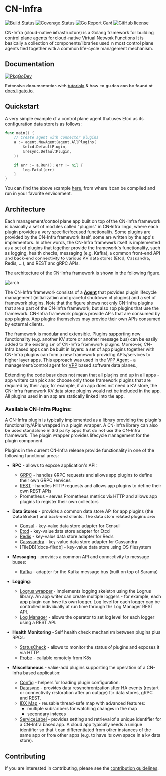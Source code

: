 # CN-Infra

[![Build Status](https://travis-ci.org/ligato/cn-infra.svg?branch=master)](https://travis-ci.org/ligato/cn-infra)
[![Coverage Status](https://coveralls.io/repos/github/ligato/cn-infra/badge.svg?branch=master)](https://coveralls.io/github/ligato/cn-infra?branch=master)
[![Go Report Card](https://goreportcard.com/badge/github.com/ligato/cn-infra)](https://goreportcard.com/report/github.com/ligato/cn-infra)
[![GitHub license](https://img.shields.io/badge/license-Apache%20license%202.0-blue.svg)](https://github.com/ligato/cn-infra/blob/master/LICENSE.md)

CN-Infra (cloud-native infrastructure) is a Golang framework for building
control plane agents for cloud-native Virtual Network Functions It is
basically a collection of components/libraries used in most control plane 
agents tied together with a common life-cycle management mechanism.

## Documentation
[![PkgGoDev](https://pkg.go.dev/badge/go.ligato.io/cn-infra/v2)](https://pkg.go.dev/go.ligato.io/cn-infra/v2)

Extensive documentation with [tutorials](https://docs.ligato.io/en/latest/tutorials/01_hello-world/) & how-to guides can be found at [docs.ligato.io](https://docs.ligato.io/).

## Quickstart

A very simple example of a control plane agent that uses Etcd as its configuration data store 
is as follows:

```go
func main() {
	// Create agent with connector plugins
	a := agent.NewAgent(agent.AllPlugins(
		&etcd.DefaultPlugin,
		&resync.DefaultPlugin,
	))

	if err := a.Run(); err != nil {
		log.Fatal(err)
	}
}
```
You can find the above example [here][simple-agent], from where it can be 
compiled and run in your favorite environment.

## Architecture

Each management/control plane app built on top of the CN-Infra framework is 
basically a set of modules called "plugins" in CN-Infra lingo, where each 
plugin provides a very specific/focused functionality. Some plugins are 
provided by the CN-Infra framework itself, some are written by the app's 
implementors. In other words, the CN-Infra framework itself is implemented
as a set of plugins that together provide the framework's functionality, 
such as logging, health checks, messaging (e.g. Kafka), a common front-end
API and back-end connectivity to various KV data stores (Etcd, Cassandra, 
Redis, ...), and REST and gRPC APIs. 

The architecture of the CN-Infra framework is shown in the following figure.

![arch](docs/imgs/high_level_arch_cninfra.png "High Level Architecture of cn-infra")

The CN-Infra framework consists of a **[Agent][agent]** that provides plugin
lifecycle management (initialization and graceful shutdown of plugins) 
and a set of framework plugins. Note that the figure shows not only 
CN-Infra plugins that are a part of the CN-Infra framework, but also 
app plugins that use the framework. CN-Infra framework plugins provide 
APIs that are consumed by app plugins. App plugins themselves may 
provide their own APIs consumed by external clients.

The framework is modular and extensible. Plugins supporting new functionality
(e.g. another KV store or another message bus) can be easily added to the
existing set of CN-Infra framework plugins. Moreover, CN-Infra based apps
can be built in layers: a set of app plugins together with CN-Infra plugins
can form a new framework providing APIs/services to higher layer apps. 
This approach was used in the [VPP Agent][vpp-agent] - a management/control agent
for [VPP][vpp] based software data planes.,

Extending the code base does not mean that all plugins end up in all 
apps - app writers can pick and choose only those framework plugins that 
are required by their app; for example, if an app does not need a KV 
store, the CN-Infra framework KV data store plugins would not be included
in the app. All plugins used in an app are statically linked into the 
app.

### Available CN-Infra Plugins:

A CN-Infra plugin is typically implemented as a library providing the 
plugin's functionality/APIs wrapped in a plugin wrapper. A CN-Infra 
library can also be used standalone in 3rd party apps that do not use
the CN-Infra framework. The plugin wrapper provides lifecycle management 
for the plugin component.

Plugins in the current CN-Infra release provide functionality in one of 
the following functional areas:

* **RPC** - allows to expose application's API:
  - [GRPC][docs-grpc] - handles GRPC requests and allows app plugins to define
    their own GRPC services
  - [REST][docs-rest] - handles HTTP requests and allows app plugins to define
    their own REST APIs
  - Prometheus - serves Prometheus metrics via HTTP and allows
    app plugins to register their own collectors
        
* **Data Stores** - provides a common data store API for app plugins (the 
    Data Broker) and back-end clients. The data store related plugins are:
  - [Consul][docs-consul] - key-value data store adapter for Consul
  - [Etcd][docs-etcd] - key-value data store adapter for Etcd
  - [Redis][docs-redis] - key-value data store adapter for Redis
  - [Casssandra][cassandra] - key-value data store adapter for Cassandra
  - [FileDB][docs-filedb] - key-value data store using OS filesystem
    
* **Messaging** - provides a common API and connectivity to message buses:
  - [Kafka][docs-kafka] - adapter for the Kafka message bus (built on top of
    Sarama)
    
* **Logging**:
  - [Logrus wrapper][logrus] - implements logging skeleton 
    using the Logrus library. An app writer can create multiple loggers -
    for example, each app plugin can have its own logger. Log level
    for each logger can be controlled individually at run time through
    the Log Manager REST API.
  - [Log Manager][docs-logmanager] - allows the operator to set log
    level for each logger using a REST API.
    
* **Health Monitoring** - Self health check mechanism between plugins 
    plus RPCs:
  - [StatusCheck][docs-statuscheck] - allows to monitor the status of plugins
    and exposes it via HTTP
  - [Probe][probe] - callable remotely from K8s
  
* **Miscellaneous** - value-add plugins supporting the operation of a 
    CN-Infra based application: 
  - [Config][config] - helpers for loading plugin configuration.
  - [Datasync][resync] - provides data resynchronization after HA 
    events (restart or connectivity restoration after an outage) for data
    stores, gRPC and REST.
  - [IDX Map][idx-map] - reusable thread-safe map with advanced features:
    * multiple subscribers for watching changes in the map
    * secondary indexes
  - [ServiceLabel][docs-service-label] - provides setting and retrieval of a 
      unique identifier for a CN-Infra based app. A cloud app typically needs
      a unique identifier so that it can differentiated from other instances 
      of the same app or from other apps (e.g. to have its own space in a kv 
      data store).

## Contributing

If you are interested in contributing, please see the [contribution guidelines](CONTRIBUTING.md).

[agent]: agent
[cassandra]: db/sql/cassandra
[config]: config
[dockerhub]: https://hub.docker.com/r/ligato/dev-cn-infra/
[docs-consul]: https://docs.ligato.io/en/latest/plugins/db-plugins/#consul
[docs-etcd]: https://docs.ligato.io/en/latest/plugins/db-plugins/#etcd
[docs-grpc]: https://docs.ligato.io/en/latest/plugins/connection-plugins/#grpc-plugin
[docs-kafka]: https://docs.ligato.io/en/latest/plugins/plugin-overview/#messagingkafka
[docs-logmanager]: https://docs.ligato.io/en/latest/plugins/infra-plugins/#log-manager
[docs-statuscheck]: https://docs.ligato.io/en/latest/plugins/infra-plugins/#status-check
[docs-redis]: https://docs.ligato.io/en/latest/plugins/db-plugins/#redis
[docs-rest]: https://docs.ligato.io/en/latest/plugins/connection-plugins/#rest-plugin
[docs-service-label]: https://docs.ligato.io/en/latest/plugins/infra-plugins/#service-label
[idx-map]: idxmap
[logrus]: logging/logrus
[probe]: health/probe
[resync]: datasync/resync
[simple-agent]: examples/simple-agent/README.md
[vpp]: https://fd.io
[vpp-agent]: https://github.com/ligato/vpp-agent
